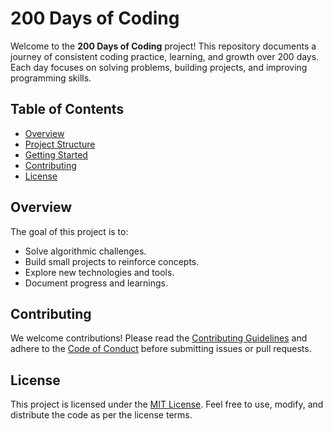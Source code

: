 
# 200 Days of Coding

Welcome to the **200 Days of Coding** project! This repository documents a journey of consistent coding practice, learning, and growth over 200 days. Each day focuses on solving problems, building projects, and improving programming skills.

## Table of Contents
- [Overview](#overview)
- [Project Structure](#project-structure)
- [Getting Started](#getting-started)
- [Contributing](#contributing)
- [License](#license)

## Overview
The goal of this project is to:
- Solve algorithmic challenges.
- Build small projects to reinforce concepts.
- Explore new technologies and tools.
- Document progress and learnings.

## Contributing
We welcome contributions! Please read the [Contributing Guidelines](CONTRIBUTING.md) and adhere to the [Code of Conduct](CODE_OF_CONDUCT.md) before submitting issues or pull requests.

## License
This project is licensed under the [MIT License](LICENSE). Feel free to use, modify, and distribute the code as per the license terms.
